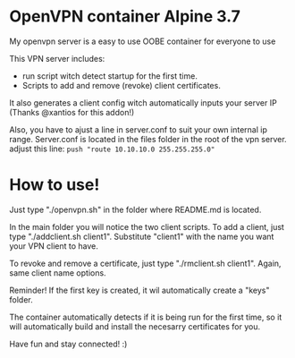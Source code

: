 # OpenVPN container Alpine 3.7

My openvpn server is a easy to use OOBE container for everyone to use

This VPN server includes:

 - run script witch detect startup for the first time.
 - Scripts to add and remove (revoke) client certificates.

It also generates a client config witch automatically inputs your server IP (Thanks @xantios for this addon!)

Also, you have to ajust a line in server.conf to suit your own internal ip range.
Server.conf is located in the files folder in the root of the vpn server.
adjust this line: `push "route 10.10.10.0 255.255.255.0"`

# How to use!

Just type "./openvpn.sh" in the folder where README.md is located.

In the main folder you will notice the two client scripts.
To add a client, just type "./addclient.sh client1". Substitute "client1" with the name you want your VPN client to have.

To revoke and remove a certificate, just type "./rmclient.sh client1". Again, same client name options.

Reminder! If the first key is created, it wil automatically create a "keys" folder.

The container automatically detects if it is being run for the first time, so it will automatically build and install the necesarry certificates for you.

Have fun and stay connected! :)

